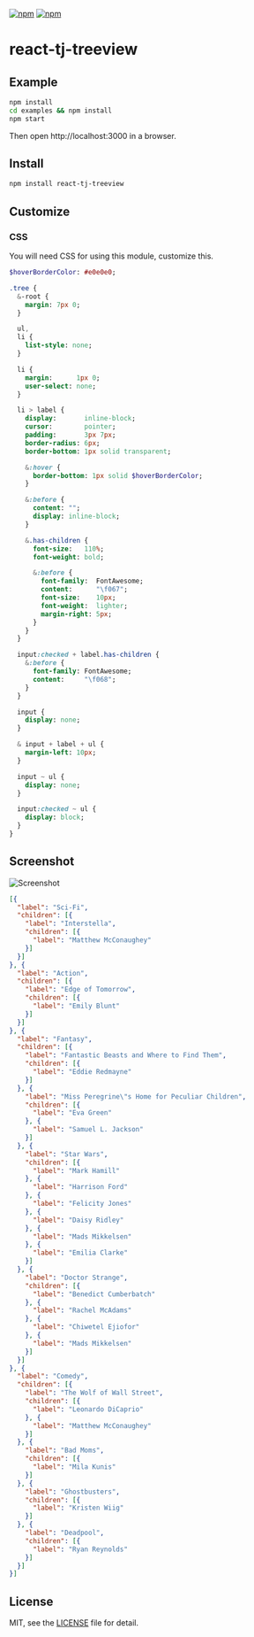[![npm](https://img.shields.io/npm/v/react-tj-treeview.svg?style=flat-square)](https://www.npmjs.com/package/react-tj-treeview) [![npm](https://img.shields.io/npm/l/react-tj-treeview.svg?style=flat-square)]()
# react-tj-treeview

## Example

```bash
npm install
cd examples && npm install
npm start
```

Then open http://localhost:3000 in a browser.

## Install

```bash
npm install react-tj-treeview
```

## Customize

### CSS

You will need CSS for using this module, customize this.

```sass
$hoverBorderColor: #e0e0e0;

.tree {
  &-root {
    margin: 7px 0;
  }

  ul,
  li {
    list-style: none;
  }

  li {
    margin:      1px 0;
    user-select: none;
  }

  li > label {
    display:       inline-block;
    cursor:        pointer;
    padding:       3px 7px;
    border-radius: 6px;
    border-bottom: 1px solid transparent;

    &:hover {
      border-bottom: 1px solid $hoverBorderColor;
    }

    &:before {
      content: "";
      display: inline-block;
    }

    &.has-children {
      font-size:   110%;
      font-weight: bold;

      &:before {
        font-family:  FontAwesome;
        content:      "\f067";
        font-size:    10px;
        font-weight:  lighter;
        margin-right: 5px;
      }
    }
  }

  input:checked + label.has-children {
    &:before {
      font-family: FontAwesome;
      content:     "\f068";
    }
  }

  input {
    display: none;
  }

  & input + label + ul {
    margin-left: 10px;
  }

  input ~ ul {
    display: none;
  }

  input:checked ~ ul {
    display: block;
  }
}
```

## Screenshot

![Screenshot](screenshot.png)

```json
[{
  "label": "Sci-Fi",
  "children": [{
    "label": "Interstella",
    "children": [{
      "label": "Matthew McConaughey"
    }]
  }]
}, {
  "label": "Action",
  "children": [{
    "label": "Edge of Tomorrow",
    "children": [{
      "label": "Emily Blunt"
    }]
  }]
}, {
  "label": "Fantasy",
  "children": [{
    "label": "Fantastic Beasts and Where to Find Them",
    "children": [{
      "label": "Eddie Redmayne"
    }]
  }, {
    "label": "Miss Peregrine\"s Home for Peculiar Children",
    "children": [{
      "label": "Eva Green"
    }, {
      "label": "Samuel L. Jackson"
    }]
  }, {
    "label": "Star Wars",
    "children": [{
      "label": "Mark Hamill"
    }, {
      "label": "Harrison Ford"
    }, {
      "label": "Felicity Jones"
    }, {
      "label": "Daisy Ridley"
    }, {
      "label": "Mads Mikkelsen"
    }, {
      "label": "Emilia Clarke"
    }]
  }, {
    "label": "Doctor Strange",
    "children": [{
      "label": "Benedict Cumberbatch"
    }, {
      "label": "Rachel McAdams"
    }, {
      "label": "Chiwetel Ejiofor"
    }, {
      "label": "Mads Mikkelsen"
    }]
  }]
}, {
  "label": "Comedy",
  "children": [{
    "label": "The Wolf of Wall Street",
    "children": [{
      "label": "Leonardo DiCaprio"
    }, {
      "label": "Matthew McConaughey"
    }]
  }, {
    "label": "Bad Moms",
    "children": [{
      "label": "Mila Kunis"
    }]
  }, {
    "label": "Ghostbusters",
    "children": [{
      "label": "Kristen Wiig"
    }]
  }, {
    "label": "Deadpool",
    "children": [{
      "label": "Ryan Reynolds"
    }]
  }]
}]
```

## License

MIT, see the [LICENSE](LICENSE) file for detail.
